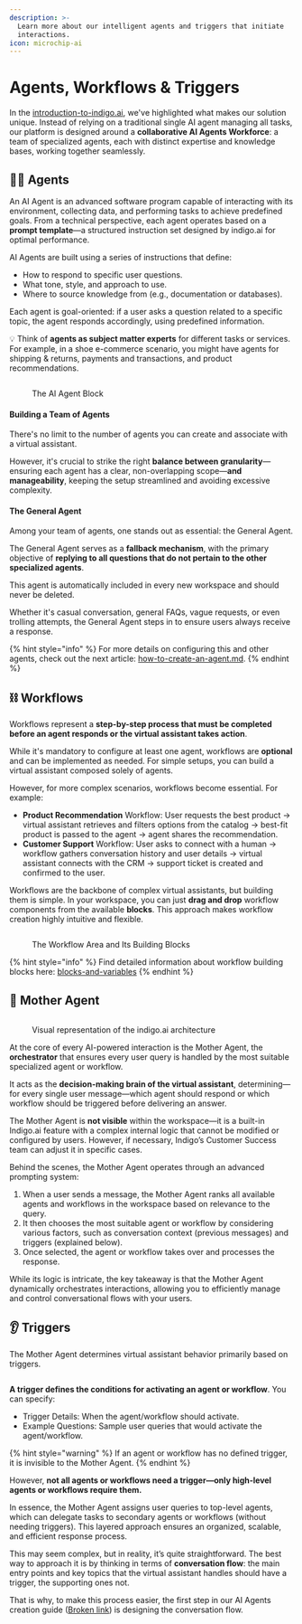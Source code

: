 ```yaml
---
description: >-
  Learn more about our intelligent agents and triggers that initiate
  interactions.
icon: microchip-ai
---
```


# Agents, Workflows & Triggers

In the [introduction-to-indigo.ai](../introduction-to-indigo.ai/ "mention"), we've highlighted what makes our solution unique. Instead of relying on a traditional single AI agent managing all tasks, our platform is designed around a **collaborative AI Agents Workforce**: a team of specialized agents, each with distinct expertise and knowledge bases, working together seamlessly.

## 👮‍♀️ Agents

An AI Agent is an advanced software program capable of interacting with its environment, collecting data, and performing tasks to achieve predefined goals. From a technical perspective, each agent operates based on a **prompt template**—a structured instruction set designed by indigo.ai for optimal performance.

AI Agents are built using a series of instructions that define:

* How to respond to specific user questions.
* What tone, style, and approach to use.
* Where to source knowledge from (e.g., documentation or databases).

Each agent is goal-oriented: if a user asks a question related to a specific topic, the agent responds accordingly, using predefined information.&#x20;

💡 Think of **agents as subject matter experts** for different tasks or services. For example, in a shoe e-commerce scenario, you might have agents for shipping & returns, payments and transactions, and product recommendations.&#x20;

<figure><img src="../../.gitbook/assets/Screenshot 2025-03-24 alle 15.38.17.png" alt=""><figcaption><p>The AI Agent Block</p></figcaption></figure>

#### Building a Team of Agents

There's no limit to the number of agents you can create and associate with a virtual assistant.&#x20;

However, it's crucial to strike the right **balance between granularity**—ensuring each agent has a clear, non-overlapping scope—**and manageability**, keeping the setup streamlined and avoiding excessive complexity.

#### The General Agent

Among your team of agents, one stands out as essential: the General Agent.&#x20;

The General Agent serves as a **fallback mechanism**, with the primary objective of **replying to all questions that do not pertain to the other specialized agents**.&#x20;

This agent is automatically included in every new workspace and should never be deleted.

Whether it's casual conversation, general FAQs, vague requests, or even trolling attempts, the General Agent steps in to ensure users always receive a response.&#x20;

{% hint style="info" %}
For more details on configuring this and other agents, check out the next article: [how-to-create-an-agent.md](how-to-create-an-agent.md "mention").
{% endhint %}

## ⛓️ Workflows

Workflows represent a **step-by-step process that must be completed before an agent responds or the virtual assistant takes action**.

While it's mandatory to configure at least one agent, workflows are **optional** and can be implemented as needed. For simple setups, you can build a virtual assistant composed solely of agents.&#x20;

However, for more complex scenarios, workflows become essential. For example:&#x20;

* **Product Recommendation** Workflow: User requests the best product → virtual assistant retrieves and filters options from the catalog → best-fit product is passed to the agent → agent shares the recommendation.
* **Customer Support** Workflow: User asks to connect with a human → workflow gathers conversation history and user details → virtual assistant connects with the CRM → support ticket is created and confirmed to the user.

Workflows are the backbone of complex virtual assistants, but building them is simple. In your workspace, you can just **drag and drop** workflow components from the available **blocks**. This approach makes workflow creation highly intuitive and flexible.

<figure><img src="../../.gitbook/assets/Screenshot 2025-03-24 alle 15.32.39.png" alt=""><figcaption><p>The Workflow Area and Its Building Blocks</p></figcaption></figure>

{% hint style="info" %}
Find detailed information about workflow building blocks here: [blocks-and-variables](../blocks-and-variables/ "mention")
{% endhint %}

## 🧠 Mother Agent

<figure><img src="../../.gitbook/assets/Frame 61424.png" alt=""><figcaption><p>Visual representation of the indigo.ai architecture</p></figcaption></figure>

At the core of every AI-powered interaction is the Mother Agent, the **orchestrator** that ensures every user query is handled by the most suitable specialized agent or workflow.&#x20;

It acts as the **decision-making brain of the virtual assistant**, determining—for every single user message—which agent should respond or which workflow should be triggered before delivering an answer.

The Mother Agent is **not visible** within the workspace—it is a built-in Indigo.ai feature with a complex internal logic that cannot be modified or configured by users. However, if necessary, Indigo’s Customer Success team can adjust it in specific cases.

Behind the scenes, the Mother Agent operates through an advanced prompting system:

1. When a user sends a message, the Mother Agent ranks all available agents and workflows in the workspace based on relevance to the query.&#x20;
2. It then chooses the most suitable agent or workflow by considering various factors, such as conversation context (previous messages) and triggers (explained below).&#x20;
3. Once selected, the agent or workflow takes over and processes the response.

While its logic is intricate, the key takeaway is that the Mother Agent dynamically orchestrates interactions, allowing you to efficiently manage and control conversational flows with your users.&#x20;

## 👂 Triggers

The Mother Agent determines virtual assistant behavior primarily based on triggers.&#x20;

<figure><img src="../../.gitbook/assets/Screenshot 2025-03-24 alle 15.34.13.png" alt=""><figcaption></figcaption></figure>

**A trigger defines the conditions for activating an agent or workflow**. You can specify:

* Trigger Details: When the agent/workflow should activate.
* Example Questions: Sample user queries that would activate the agent/workflow.

{% hint style="warning" %}
If an agent or workflow has no defined trigger, it is invisible to the Mother Agent.&#x20;
{% endhint %}

However, **not all agents or workflows need a trigger—only high-level agents or workflows require them.**&#x20;

In essence, the Mother Agent assigns user queries to top-level agents, which can delegate tasks to secondary agents or workflows (without needing triggers). This layered approach ensures an organized, scalable, and efficient response process.

This may seem complex, but in reality, it’s quite straightforward. The best way to approach it is by thinking in terms of **conversation flow**: the main entry points and key topics that the virtual assistant handles should have a trigger, the supporting ones not.

That is why, to make this process easier, the first step in our AI Agents creation guide ([Broken link](broken-reference "mention")) is designing the conversation flow.&#x20;

&#x20;
